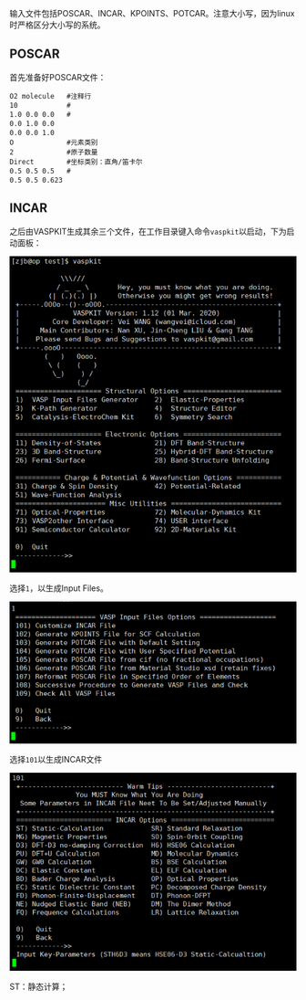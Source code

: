 输入文件包括POSCAR、INCAR、KPOINTS、POTCAR。注意大小写，因为linux时严格区分大小写的系统。



## POSCAR

首先准备好POSCAR文件：

```
O2 molecule   #注释行
10            #
1.0 0.0 0.0   #
0.0 1.0 0.0
0.0 0.0 1.0
O             #元素类别
2             #原子数量
Direct        #坐标类别：直角/笛卡尔
0.5 0.5 0.5   #
0.5 0.5 0.623
```

## INCAR

之后由VASPKIT生成其余三个文件，在工作目录键入命令`vaspkit`以启动，下为启动面板：

![image-20201022140535378](assets/image-20201022140535378.png)

选择`1`，以生成Input Files。

![image-20201022140626483](assets/image-20201022140626483.png)

选择`101`以生成INCAR文件

![image-20201022140743419](assets/image-20201022140743419.png)

ST：静态计算；